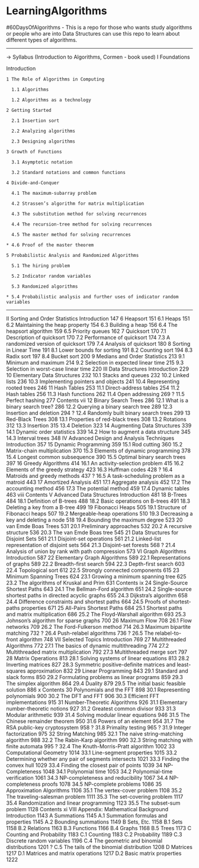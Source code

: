# LearningAlgorithms
#60DaysOfAlgorithms - This is a repo for those who wants study algorithms or people who are into Data Structures can use this repo to learn about different types of algorithms.

--------------------------------------------------------------------------------------------------
-> Syllabus (Introduction to Algorithms, Cormen - book used)
I Foundations

  Introduction

    1 The Role of Algorithms in Computing

      1.1 Algorithms

      1.2 Algorithms as a technology

    2 Getting Started

      2.1 Insertion sort

      2.2 Analyzing algorithms

      2.3 Designing algorithms

    3 Growth of Functions

      3.1 Asymptotic notation

      3.2 Standard notations and common functions

    4 Divide-and-Conquer

      4.1 The maximum-subarray problem

      4.2 Strassen’s algorithm for matrix multiplication

      4.3 The substitution method for solving recurrences

      4.4 The recursion-tree method for solving recurrences

      4.5 The master method for solving recurrences

    * 4.6 Proof of the master theorem

    5 Probabilistic Analysis and Randomized Algorithms

      5.1 The hiring problem

      5.2 Indicator random variables

      5.3 Randomized algorithms

    * 5.4 Probabilistic analysis and further uses of indicator random variables

-------------------------------------------------------------------------------------------------------
II Sorting and Order Statistics
Introduction 147
6 Heapsort 151
6.1 Heaps 151
6.2 Maintaining the heap property 154
6.3 Building a heap 156
6.4 The heapsort algorithm 159
6.5 Priority queues 162
7 Quicksort 170
7.1 Description of quicksort 170
7.2 Performance of quicksort 174
7.3 A randomized version of quicksort 179
7.4 Analysis of quicksort 180
8 Sorting in Linear Time 191
8.1 Lower bounds for sorting 191
8.2 Counting sort 194
8.3 Radix sort 197
8.4 Bucket sort 200
9 Medians and Order Statistics 213
9.1 Minimum and maximum 214
9.2 Selection in expected linear time 215
9.3 Selection in worst-case linear time 220
III Data Structures
Introduction 229
10 Elementary Data Structures 232
10.1 Stacks and queues 232
10.2 Linked lists 236
10.3 Implementing pointers and objects 241
10.4 Representing rooted trees 246
11 Hash Tables 253
11.1 Direct-address tables 254
11.2 Hash tables 256
11.3 Hash functions 262
11.4 Open addressing 269
? 11.5 Perfect hashing 277
Contents vii
12 Binary Search Trees 286
12.1 What is a binary search tree? 286
12.2 Querying a binary search tree 289
12.3 Insertion and deletion 294
? 12.4 Randomly built binary search trees 299
13 Red-Black Trees 308
13.1 Properties of red-black trees 308
13.2 Rotations 312
13.3 Insertion 315
13.4 Deletion 323
14 Augmenting Data Structures 339
14.1 Dynamic order statistics 339
14.2 How to augment a data structure 345
14.3 Interval trees 348
IV Advanced Design and Analysis Techniques
Introduction 357
15 Dynamic Programming 359
15.1 Rod cutting 360
15.2 Matrix-chain multiplication 370
15.3 Elements of dynamic programming 378
15.4 Longest common subsequence 390
15.5 Optimal binary search trees 397
16 Greedy Algorithms 414
16.1 An activity-selection problem 415
16.2 Elements of the greedy strategy 423
16.3 Huffman codes 428
? 16.4 Matroids and greedy methods 437
? 16.5 A task-scheduling problem as a matroid 443
17 Amortized Analysis 451
17.1 Aggregate analysis 452
17.2 The accounting method 456
17.3 The potential method 459
17.4 Dynamic tables 463
viii Contents
V Advanced Data Structures
Introduction 481
18 B-Trees 484
18.1 Definition of B-trees 488
18.2 Basic operations on B-trees 491
18.3 Deleting a key from a B-tree 499
19 Fibonacci Heaps 505
19.1 Structure of Fibonacci heaps 507
19.2 Mergeable-heap operations 510
19.3 Decreasing a key and deleting a node 518
19.4 Bounding the maximum degree 523
20 van Emde Boas Trees 531
20.1 Preliminary approaches 532
20.2 A recursive structure 536
20.3 The van Emde Boas tree 545
21 Data Structures for Disjoint Sets 561
21.1 Disjoint-set operations 561
21.2 Linked-list representation of disjoint sets 564
21.3 Disjoint-set forests 568
? 21.4 Analysis of union by rank with path compression 573
VI Graph Algorithms
Introduction 587
22 Elementary Graph Algorithms 589
22.1 Representations of graphs 589
22.2 Breadth-first search 594
22.3 Depth-first search 603
22.4 Topological sort 612
22.5 Strongly connected components 615
23 Minimum Spanning Trees 624
23.1 Growing a minimum spanning tree 625
23.2 The algorithms of Kruskal and Prim 631
Contents ix
24 Single-Source Shortest Paths 643
24.1 The Bellman-Ford algorithm 651
24.2 Single-source shortest paths in directed acyclic graphs 655
24.3 Dijkstra’s algorithm 658
24.4 Difference constraints and shortest paths 664
24.5 Proofs of shortest-paths properties 671
25 All-Pairs Shortest Paths 684
25.1 Shortest paths and matrix multiplication 686
25.2 The Floyd-Warshall algorithm 693
25.3 Johnson’s algorithm for sparse graphs 700
26 Maximum Flow 708
26.1 Flow networks 709
26.2 The Ford-Fulkerson method 714
26.3 Maximum bipartite matching 732
? 26.4 Push-relabel algorithms 736
? 26.5 The relabel-to-front algorithm 748
VII Selected Topics
Introduction 769
27 Multithreaded Algorithms 772
27.1 The basics of dynamic multithreading 774
27.2 Multithreaded matrix multiplication 792
27.3 Multithreaded merge sort 797
28 Matrix Operations 813
28.1 Solving systems of linear equations 813
28.2 Inverting matrices 827
28.3 Symmetric positive-definite matrices and least-squares approximation
832
29 Linear Programming 843
29.1 Standard and slack forms 850
29.2 Formulating problems as linear programs 859
29.3 The simplex algorithm 864
29.4 Duality 879
29.5 The initial basic feasible solution 886
x Contents
30 Polynomials and the FFT 898
30.1 Representing polynomials 900
30.2 The DFT and FFT 906
30.3 Efficient FFT implementations 915
31 Number-Theoretic Algorithms 926
31.1 Elementary number-theoretic notions 927
31.2 Greatest common divisor 933
31.3 Modular arithmetic 939
31.4 Solving modular linear equations 946
31.5 The Chinese remainder theorem 950
31.6 Powers of an element 954
31.7 The RSA public-key cryptosystem 958
? 31.8 Primality testing 965
? 31.9 Integer factorization 975
32 String Matching 985
32.1 The naive string-matching algorithm 988
32.2 The Rabin-Karp algorithm 990
32.3 String matching with finite automata 995
? 32.4 The Knuth-Morris-Pratt algorithm 1002
33 Computational Geometry 1014
33.1 Line-segment properties 1015
33.2 Determining whether any pair of segments intersects 1021
33.3 Finding the convex hull 1029
33.4 Finding the closest pair of points 1039
34 NP-Completeness 1048
34.1 Polynomial time 1053
34.2 Polynomial-time verification 1061
34.3 NP-completeness and reducibility 1067
34.4 NP-completeness proofs 1078
34.5 NP-complete problems 1086
35 Approximation Algorithms 1106
35.1 The vertex-cover problem 1108
35.2 The traveling-salesman problem 1111
35.3 The set-covering problem 1117
35.4 Randomization and linear programming 1123
35.5 The subset-sum problem 1128
Contents xi
VIII Appendix: Mathematical Background
Introduction 1143
A Summations 1145
A.1 Summation formulas and properties 1145
A.2 Bounding summations 1149
B Sets, Etc. 1158
B.1 Sets 1158
B.2 Relations 1163
B.3 Functions 1166
B.4 Graphs 1168
B.5 Trees 1173
C Counting and Probability 1183
C.1 Counting 1183
C.2 Probability 1189
C.3 Discrete random variables 1196
C.4 The geometric and binomial distributions 1201
? C.5 The tails of the binomial distribution 1208
D Matrices 1217
D.1 Matrices and matrix operations 1217
D.2 Basic matrix properties 1222
